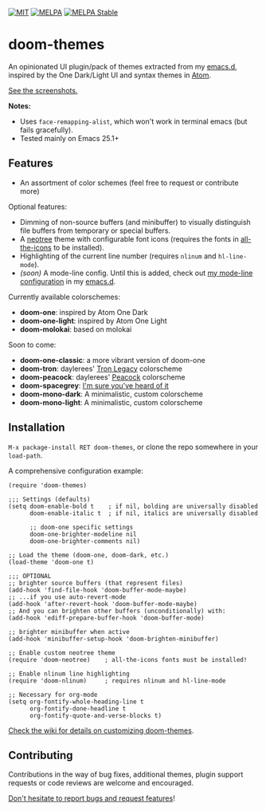 [![MIT](https://img.shields.io/badge/license-MIT-green.svg)](./LICENSE)
[![MELPA](http://melpa.org/packages/doom-themes-badge.svg)](http://melpa.org/#/doom-themes)
[![MELPA Stable](http://stable.melpa.org/packages/doom-themes-badge.svg)](http://stable.melpa.org/#/doom-themes)

# doom-themes

An opinionated UI plugin/pack of themes extracted from my [emacs.d], inspired by
the One Dark/Light UI and syntax themes in [Atom](http://atom.io).

[See the screenshots.][screenshots]

**Notes:**

+ Uses `face-remapping-alist`, which won't work in terminal emacs (but fails
  gracefully).
+ Tested mainly on Emacs 25.1+

## Features

+ An assortment of color schemes (feel free to request or contribute more)

Optional features:
+ Dimming of non-source buffers (and minibuffer) to visually distinguish file
  buffers from temporary or special buffers.
+ A [neotree] theme with configurable font icons (requires the fonts in
  [all-the-icons] to be installed).
+ Highlighting of the current line number (requires `nlinum` and
  `hl-line-mode`).
+ _(soon)_ A mode-line config. Until this is added, check
  out [my mode-line configuration][mode-line] in my [emacs.d].

Currently available colorschemes:
+ **doom-one**: inspired by Atom One Dark
+ **doom-one-light**: inspired by Atom One Light
+ **doom-molokai**: based on molokai

Soon to come:
+ **doom-one-classic**: a more vibrant version of doom-one
+ **doom-tron**: daylerees' [Tron Legacy][daylerees] colorscheme
+ **doom-peacock**: daylerees' [Peacock][daylerees] colorscheme
+ **doom-spacegrey**: [I'm sure you've heard of it][spacegrey]
+ **doom-mono-dark**: A minimalistic, custom colorscheme
+ **doom-mono-light**: A minimalistic, custom colorscheme

## Installation

`M-x package-install RET doom-themes`, or clone the repo somewhere in
your `load-path`.

A comprehensive configuration example:

```emacs-lisp
(require 'doom-themes)

;;; Settings (defaults)
(setq doom-enable-bold t    ; if nil, bolding are universally disabled
      doom-enable-italic t  ; if nil, italics are universally disabled

      ;; doom-one specific settings
      doom-one-brighter-modeline nil
      doom-one-brighter-comments nil)

;; Load the theme (doom-one, doom-dark, etc.)
(load-theme 'doom-one t)

;;; OPTIONAL
;; brighter source buffers (that represent files)
(add-hook 'find-file-hook 'doom-buffer-mode-maybe)
;; ...if you use auto-revert-mode
(add-hook 'after-revert-hook 'doom-buffer-mode-maybe)
;; And you can brighten other buffers (unconditionally) with:
(add-hook 'ediff-prepare-buffer-hook 'doom-buffer-mode)

;; brighter minibuffer when active
(add-hook 'minibuffer-setup-hook 'doom-brighten-minibuffer)

;; Enable custom neotree theme
(require 'doom-neotree)    ; all-the-icons fonts must be installed!

;; Enable nlinum line highlighting
(require 'doom-nlinum)     ; requires nlinum and hl-line-mode

;; Necessary for org-mode
(setq org-fontify-whole-heading-line t
      org-fontify-done-headline t
      org-fontify-quote-and-verse-blocks t)
```

[Check the wiki for details on customizing doom-themes][wiki].

## Contributing

Contributions in the way of bug fixes, additional themes, plugin support
requests or code reviews are welcome and encouraged.

[Don't hesitate to report bugs and request features][issues]!


[issues]: https://github.com/hlissner/emacs-doom-theme/issues
[all-the-icons]: https://github.com/domtronn/all-the-icons.el
[spacegrey]: http://kkga.github.io/spacegray/
[daylerees]: http://daylerees.github.io/
[emacs.d]: https://github.com/hlissner/.emacs.d
[mode-line]: https://github.com/hlissner/.emacs.d/blob/master/core/core-modeline.el
[neotree]: https://github.com/jaypei/emacs-neotree
[screenshots]: https://github.com/hlissner/emacs-doom-theme/tree/screenshots
[config]: https://github.com/hlissner/.emacs.d/tree/master/modules/ui/doom-modeline
[wiki]: https://github.com/hlissner/emacs-doom-theme/wiki

